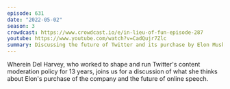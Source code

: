 ```yaml
---
episode: 631
date: "2022-05-02"
season: 3
crowdcast: https://www.crowdcast.io/e/in-lieu-of-fun-episode-287
youtube: https://www.youtube.com/watch?v=CadQujr7Zlc
summary: Discussing the future of Twitter and its purchase by Elon Musk
---
```

Wherein Del Harvey, who worked to shape and run Twitter's content moderation policy for 13 years, joins us for a discussion of what she thinks about Elon's purchase of the company and the future of online speech.
